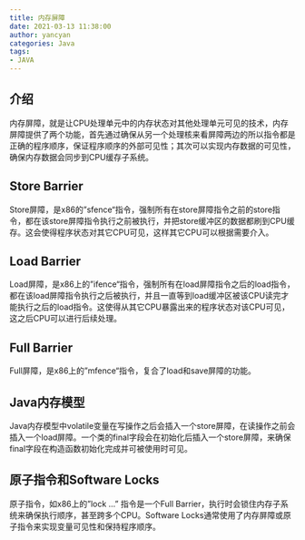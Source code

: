 ```yaml
---
title: 内存屏障
date: 2021-03-13 11:38:00
author: yancyan
categories: Java
tags:
- JAVA
---
```


## 介绍
内存屏障，就是让CPU处理单元中的内存状态对其他处理单元可见的技术，内存屏障提供了两个功能，首先通过确保从另一个处理核来看屏障两边的所以指令都是正确的程序顺序，保证程序顺序的外部可见性；其次可以实现内存数据的可见性，确保内存数据会同步到CPU缓存子系统。

## Store Barrier
Store屏障，是x86的”sfence“指令，强制所有在store屏障指令之前的store指令，都在该store屏障指令执行之前被执行，并把store缓冲区的数据都刷到CPU缓存。这会使得程序状态对其它CPU可见，这样其它CPU可以根据需要介入。


## Load Barrier
Load屏障，是x86上的”ifence“指令，强制所有在load屏障指令之后的load指令，都在该load屏障指令执行之后被执行，并且一直等到load缓冲区被该CPU读完才能执行之后的load指令。这使得从其它CPU暴露出来的程序状态对该CPU可见，这之后CPU可以进行后续处理。

## Full Barrier
Full屏障，是x86上的”mfence“指令，复合了load和save屏障的功能。

## Java内存模型
Java内存模型中volatile变量在写操作之后会插入一个store屏障，在读操作之前会插入一个load屏障。一个类的final字段会在初始化后插入一个store屏障，来确保final字段在构造函数初始化完成并可被使用时可见。

## 原子指令和Software Locks
原子指令，如x86上的”lock …” 指令是一个Full Barrier，执行时会锁住内存子系统来确保执行顺序，甚至跨多个CPU。Software Locks通常使用了内存屏障或原子指令来实现变量可见性和保持程序顺序。
